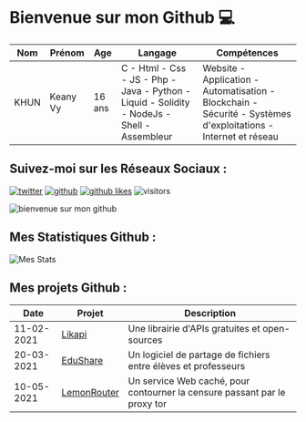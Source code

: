 # Bienvenue sur mon Github 💻
| Nom | Prénom | Age | Langage | Compétences |
|---  |---     |---  |---      |---
| KHUN | Keany Vy | 16 ans | C - Html - Css - JS - Php - Java - Python - Liquid - Solidity - NodeJs - Shell - Assembleur | Website - Application - Automatisation - Blockchain - Sécurité - Systèmes d'exploitations - Internet et réseau |

## Suivez-moi sur les Réseaux Sociaux :  
[![twitter](https://img.shields.io/twitter/follow/thisiskeanyvy?style=social)](https://twitter.com/thisiskeanyvy)
[![github](https://img.shields.io/github/followers/thisiskeanyvy?style=social)](https://github.com/thisiskeanyvy?tab=followers)
[![github likes](https://img.shields.io/github/stars/thisiskeanyvy?style=social)](https://github.com/thisiskeanyvy)
![visitors](https://visitor-badge.glitch.me/badge?page_id=page.id=thisiskeanyvy.thisiskeanyvy)

![bienvenue sur mon github](https://zupimages.net/up/21/30/2hh4.gif)

## Mes Statistiques Github :  
![Mes Stats](https://github-readme-stats.vercel.app/api?username=thisiskeanyvy&show_icons=true&theme=radical)

## Mes projets Github :
| Date | Projet | Description |
|---   |---     |---          |
| 11-02-2021 | [Likapi](https://github.com/likapi) | Une librairie d'APIs gratuites et open-sources |
| 20-03-2021 | [EduShare](https://github.com/likapi/edushare) | Un logiciel de partage de fichiers entre élèves et professeurs |
| 10-05-2021 | [LemonRouter](https://github.com/decentralizeme/lemonrouter) | Un service Web caché, pour contourner la censure passant par le proxy tor |
